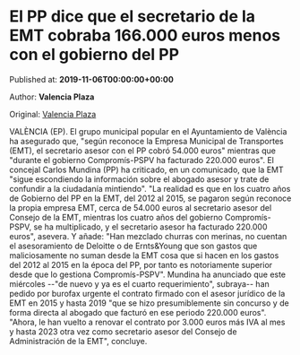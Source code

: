 
# El PP dice que el secretario de la EMT cobraba 166.000 euros menos con el gobierno del PP

Published at: **2019-11-06T00:00:00+00:00**

Author: **Valencia Plaza**

Original: [Valencia Plaza](https://valenciaplaza.com/el-pp-dice-que-el-secretario-de-la-emt-cobraba-166000-euros-menos-con-el-gobierno-del-pp)

VALÈNCIA (EP). El grupo municipal popular en el Ayuntamiento de València ha asegurado que, "según reconoce la Empresa Municipal de Transportes (EMT), el secretario asesor con el PP cobró 54.000 euros" mientras que "durante el gobierno Compromís-PSPV ha facturado 220.000 euros".
El concejal Carlos Mundina (PP) ha criticado, en un comunicado, que la EMT "sigue escondiendo la información sobre el abogado asesor y trate de confundir a la ciudadanía mintiendo".
"La realidad es que en los cuatro años de Gobierno del PP en la EMT, del 2012 al 2015, se pagaron según reconoce la propia empresa EMT, cerca de 54.000 euros al secretario asesor del Consejo de la EMT, mientras los cuatro años del gobierno Compromís-PSPV, se ha multiplicado, y el secretario asesor ha facturado 220.000 euros", asevera.
Y añade: "Han mezclado churras con merinas, no cuentan el asesoramiento de Deloitte o de Ernts&Young que son gastos que maliciosamente no suman desde la EMT cosa que si hacen en los gastos del 2012 al 2015 en la época del PP, por tanto es notoriamente superior desde que lo gestiona Compromís-PSPV".
Mundina ha anunciado que este miércoles --"de nuevo y ya es el cuarto requerimiento", subraya-- han pedido por burofax urgente el contrato firmado con el asesor jurídico de la EMT en 2015 y hasta 2019 "que se hizo presumiblemente sin concurso y de forma directa al abogado que facturó en ese periodo 220.000 euros".
"Ahora, le han vuelto a renovar el contrato por 3.000 euros más IVA al mes y hasta 2023 otra vez como secretario asesor del Consejo de Administración de la EMT", concluye.
